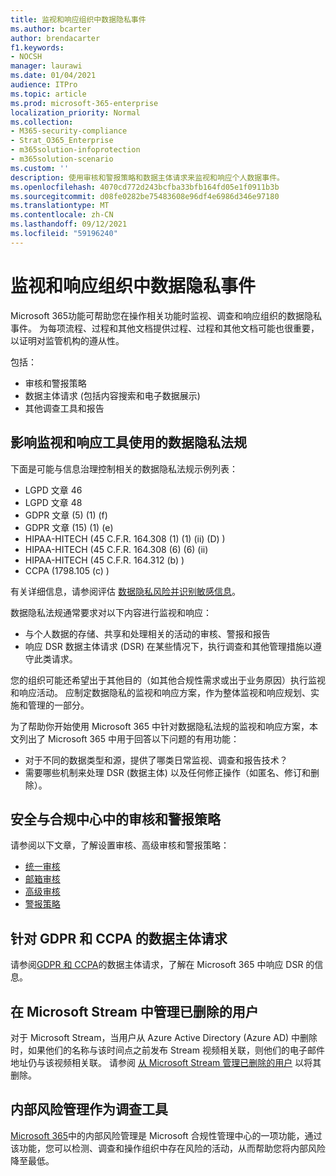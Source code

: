 ```yaml
---
title: 监视和响应组织中数据隐私事件
ms.author: bcarter
author: brendacarter
f1.keywords:
- NOCSH
manager: laurawi
ms.date: 01/04/2021
audience: ITPro
ms.topic: article
ms.prod: microsoft-365-enterprise
localization_priority: Normal
ms.collection:
- M365-security-compliance
- Strat_O365_Enterprise
- m365solution-infoprotection
- m365solution-scenario
ms.custom: ''
description: 使用审核和警报策略和数据主体请求来监视和响应个人数据事件。
ms.openlocfilehash: 4070cd772d243bcfba33bfb164fd05e1f0911b3b
ms.sourcegitcommit: d08fe0282be75483608e96df4e6986d346e97180
ms.translationtype: MT
ms.contentlocale: zh-CN
ms.lasthandoff: 09/12/2021
ms.locfileid: "59196240"
---
```

# <a name="monitor-and-respond-to-data-privacy-incidents-in-your-organization"></a>监视和响应组织中数据隐私事件

Microsoft 365功能可帮助您在操作相关功能时监视、调查和响应组织的数据隐私事件。 为每项流程、过程和其他文档提供过程、过程和其他文档可能也很重要，以证明对监管机构的遵从性。

包括： 

- 审核和警报策略
- 数据主体请求 (包括内容搜索和电子数据展示) 
- 其他调查工具和报告

## <a name="data-privacy-regulations-impacting-the-use-of-monitoring-and-response-tools"></a>影响监视和响应工具使用的数据隐私法规

下面是可能与信息治理控制相关的数据隐私法规示例列表：

- LGPD 文章 46
- LGPD 文章 48
- GDPR 文章 (5)  (1)  (f) 
- GDPR 文章 (15)  (1)  (e) 
- HIPAA-HITECH (45 C.F.R. 164.308 (1)  (1)  (ii)  (D) ) 
- HIPAA-HITECH (45 C.F.R. 164.308 (6)  (6)  (ii) 
- HIPAA-HITECH (45 C.F.R. 164.312 (b) ) 
- CCPA (1798.105 (c) ) 

有关详细信息，请参阅评估 [数据隐私风险并识别敏感信息](information-protection-deploy-assess.md)。

数据隐私法规通常要求对以下内容进行监视和响应：

- 与个人数据的存储、共享和处理相关的活动的审核、警报和报告
- 响应 DSR 数据主体请求 (DSR) 在某些情况下，执行调查和其他管理措施以遵守此类请求。

您的组织可能还希望出于其他目的（如其他合规性需求或出于业务原因）执行监视和响应活动。 应制定数据隐私的监视和响应方案，作为整体监视和响应规划、实施和管理的一部分。

为了帮助你开始使用 Microsoft 365 中针对数据隐私法规的监视和响应方案，本文列出了 Microsoft 365 中用于回答以下问题的有用功能： 

- 对于不同的数据类型和源，提供了哪类日常监视、调查和报告技术？
- 需要哪些机制来处理 DSR (数据主体) 以及任何修正操作（如匿名、修订和删除）。

## <a name="auditing-and-alert-policies-in-the-security-and-compliance-center"></a>安全与合规中心中的审核和警报策略

请参阅以下文章，了解设置审核、高级审核和警报策略：

- [统一审核](../compliance/search-the-audit-log-in-security-and-compliance.md)
- [邮箱审核](../compliance/enable-mailbox-auditing.md)
- [高级审核](../compliance/advanced-audit.md)
- [警报策略](../compliance/alert-policies.md)

## <a name="data-subject-requests-for-the-gdpr-and-ccpa"></a>针对 GDPR 和 CCPA 的数据主体请求

请参阅[GDPR 和 CCPA](/compliance/regulatory/gdpr-dsr-Office365)的数据主体请求，了解在 Microsoft 365 中响应 DSR 的信息。

## <a name="manage-deleted-users-in-microsoft-stream"></a>在 Microsoft Stream 中管理已删除的用户

对于 Microsoft Stream，当用户从 Azure Active Directory (Azure AD) 中删除时，如果他们的名称与该时间点之前发布 Stream 视频相关联，则他们的电子邮件地址仍与该视频相关联。 请参阅 [从 Microsoft Stream 管理已删除的用户](/stream/managing-deleted-users) 以将其删除。

## <a name="insider-risk-management-as-an-investigative-tool"></a>内部风险管理作为调查工具

[Microsoft 365](../compliance/insider-risk-management.md)中的内部风险管理是 Microsoft 合规性管理中心的一项功能，通过该功能，您可以检测、调查和操作组织中存在风险的活动，从而帮助您将内部风险降至最低。